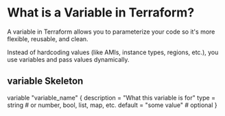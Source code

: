 # What is a Variable in Terraform?
A variable in Terraform allows you to parameterize your code so it's more flexible, reusable, and clean.

Instead of hardcoding values (like AMIs, instance types, regions, etc.), you use variables and pass values dynamically.

## variable Skeleton

variable "variable_name" {
  description = "What this variable is for"
  type        = string        # or number, bool, list, map, etc.
  default     = "some value"  # optional
}

